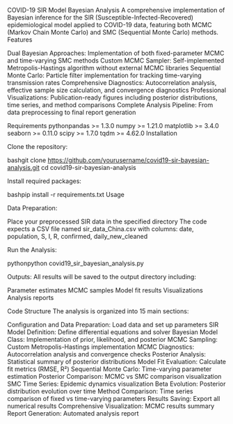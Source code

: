 COVID-19 SIR Model Bayesian Analysis
A comprehensive implementation of Bayesian inference for the SIR (Susceptible-Infected-Recovered) epidemiological model applied to COVID-19 data, featuring both MCMC (Markov Chain Monte Carlo) and SMC (Sequential Monte Carlo) methods.
Features

Dual Bayesian Approaches: Implementation of both fixed-parameter MCMC and time-varying SMC methods
Custom MCMC Sampler: Self-implemented Metropolis-Hastings algorithm without external MCMC libraries
Sequential Monte Carlo: Particle filter implementation for tracking time-varying transmission rates
Comprehensive Diagnostics: Autocorrelation analysis, effective sample size calculation, and convergence diagnostics
Professional Visualizations: Publication-ready figures including posterior distributions, time series, and method comparisons
Complete Analysis Pipeline: From data preprocessing to final report generation

Requirements
pythonpandas >= 1.3.0
numpy >= 1.21.0
matplotlib >= 3.4.0
seaborn >= 0.11.0
scipy >= 1.7.0
tqdm >= 4.62.0
Installation

Clone the repository:

bashgit clone https://github.com/yourusername/covid19-sir-bayesian-analysis.git
cd covid19-sir-bayesian-analysis

Install required packages:

bashpip install -r requirements.txt
Usage

Data Preparation:

Place your preprocessed SIR data in the specified directory
The code expects a CSV file named sir_data_China.csv with columns: date, population, S, I, R, confirmed, daily_new_cleaned


Run the Analysis:

pythonpython covid19_sir_bayesian_analysis.py

Outputs: All results will be saved to the output directory including:

Parameter estimates
MCMC samples
Model fit results
Visualizations
Analysis reports



Code Structure
The analysis is organized into 15 main sections:

Configuration and Data Preparation: Load data and set up parameters
SIR Model Definition: Define differential equations and solver
Bayesian Model Class: Implementation of prior, likelihood, and posterior
MCMC Sampling: Custom Metropolis-Hastings implementation
MCMC Diagnostics: Autocorrelation analysis and convergence checks
Posterior Analysis: Statistical summary of posterior distributions
Model Fit Evaluation: Calculate fit metrics (RMSE, R²)
Sequential Monte Carlo: Time-varying parameter estimation
Posterior Comparison: MCMC vs SMC comparison visualization
SMC Time Series: Epidemic dynamics visualization
Beta Evolution: Posterior distribution evolution over time
Method Comparison: Time series comparison of fixed vs time-varying parameters
Results Saving: Export all numerical results
Comprehensive Visualization: MCMC results summary
Report Generation: Automated analysis report